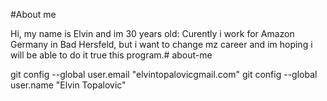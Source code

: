 #About me

Hi, my name is Elvin and im 30 years old:
Curently i work for Amazon Germany in Bad Hersfeld, but i want to change mz career and im hoping i will be able to do it true this program.# about-me



git config --global user.email "elvintopalovicgmail.com"
  git config --global user.name "Elvin Topalovic"